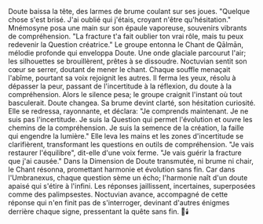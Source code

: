 Doute baissa la tête, des larmes de brume coulant sur ses joues. "Quelque chose s'est brisé. J'ai oublié qui j'étais, croyant n'être qu'hésitation."
Mnémosyne posa une main sur son épaule vaporeuse, souvenirs vibrants de compréhension. "La fracture t'a fait oublier ton vrai rôle, mais tu peux redevenir la Question créatrice."
Le groupe entonna le Chant de Qālmān, mélodie profonde qui enveloppa Doute.
Une onde glaciale parcourut l'air; les silhouettes se brouillèrent, prêtes à se dissoudre.
Noctuvian sentit son cœur se serrer, doutant de mener le chant. Chaque souffle menaçait l'abîme, pourtant sa voix rejoignit les autres.
Il ferma les yeux, résolu à dépasser la peur, passant de l'incertitude à la réflexion, du doute à la compréhension.
Alors le silence pesa; le groupe craignit l'instant où tout basculerait.
Doute changea. Sa brume devint clarté, son hésitation curiosité. Elle se redressa, rayonnante, et déclara:
"Je comprends maintenant. Je ne suis pas l'incertitude. Je suis la Question qui permet l'évolution et ouvre les chemins de la compréhension. Je suis la semence de la création, la faille qui engendre la lumière."
Elle leva les mains et les zones d'incertitude se clarifièrent, transformant les questions en outils de compréhension.
"Je vais restaurer l'équilibre", dit-elle d'une voix ferme. "Je vais guérir la fracture que j'ai causée."
Dans la Dimension de Doute transmutée, ni brume ni chair, le Chant résonna, promettant harmonie et évolution sans fin.
Car dans l'Umbranexus, chaque question sème un écho; l'harmonie naît d'un doute apaisé qui s'étire à l'infini.
Les réponses jaillissent, incertaines, superposées comme des palimpsestes.
Noctuvian avance, accompagné de cette réponse qui n'en finit pas de s'interroger, devinant d'autres énigmes derrière chaque signe, pressentant la quête sans fin.
🌌🕯️
